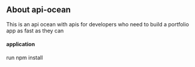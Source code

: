 ## About api-ocean

This is an api ocean with apis for developers who need to build a portfolio app as fast as they can

#### application

run npm install


